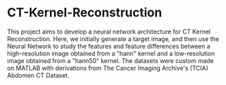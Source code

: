 # CT-Kernel-Reconstruction

This project aims to develop a neural network architecture for CT Kernel Reconstruction. Here, we initially generate a target image, and then use the Neural Network to study the features and feature differences between a high-resolution image obtained from a "hann" kernel and a low-resolution image obtained from a "hann50" kernel. The datasets were custom made on MATLAB with derivations from The Cancer Imaging Archive's (TCIA) Abdomen CT Dataset.
